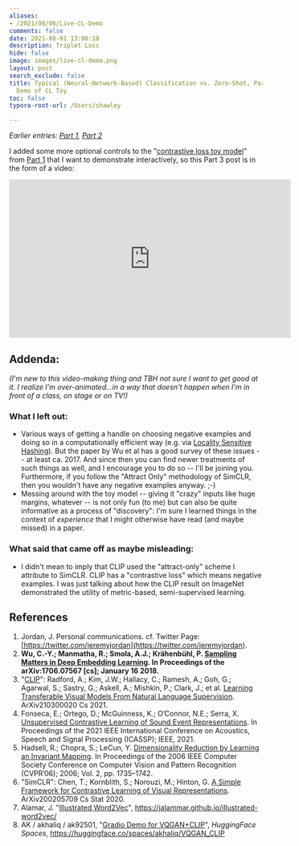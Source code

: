 ```yaml
---
aliases:
- /2021/08/06/Live-CL-Demo
comments: false
date: 2021-08-01 13:00:18
description: Triplet Loss
hide: false
image: images/live-cl-demo.png
layout: post
search_exclude: false
title: Typical (Neural-Network-Based) Classification vs. Zero-Shot, Part 3 - Live
  Demo of CL Toy
toc: false
typora-root-url: /Users/shawley

---
```


*Earlier entries: [Part 1](https://drscotthawley.github.io/blog/scottergories/2021/05/04/The-Joy-Of-3D.html), [Part 2](https://drscotthawley.github.io/blog/scottergories/2021/06/17/Contrasting-Contrastive-Loss.html)*



I added some more optional controls to the "[contrastive loss toy model](https://drscotthawley.github.io/blog/scottergories/2021/05/04/The-Joy-Of-3D.html#Contrastive-Loss-Cartoon-Demo)" from [Part 1](https://drscotthawley.github.io/blog/scottergories/2021/05/04/The-Joy-Of-3D.html) that I want to demonstrate interactively, so this Part 3 post is in the form of a video:



<iframe width="560" height="315" src="https://www.youtube.com/embed/1cwc42sFA0A" title="YouTube video player" frameborder="0" allow="accelerometer; autoplay; clipboard-write; encrypted-media; gyroscope; picture-in-picture" allowfullscreen></iframe>



## Addenda:

*(I'm new to this video-making thing and TBH not sure I want to get good at it. I realize I'm over-animated...in a way that doesn't happen when I'm in front of a class, on stage or on TV!)* 

### What I left out:

* Various ways of getting a handle on choosing negative examples and doing so in a computationally efficient way (e.g. via [Locality Sensitive Hashing](https://en.wikipedia.org/wiki/Locality-sensitive_hashing)).  But the paper by Wu et al has a good survey of these issues -- at least ca. 2017.  And since then you can find newer treatments of such things as well, and I encourage you to do so -- I'll be joining you.  Furthermore, if you follow the "Attract Only" methodology of SimCLR, then you wouldn't have any negative examples anyway. ;-) 
* Messing around with the toy model -- giving it "crazy" inputs like huge margins, whatever -- is not only fun (to me) but can also be quite informative as a process of "discovery": I'm sure I learned things in the context of *experience* that I might otherwise have read (and maybe missed) in a paper. 



### What said that came off as maybe misleading:

- I didn't mean to imply that CLIP used the "attract-only" scheme I attribute to SimCLR.  CLIP has a "contrastive loss" which means negative examples.  I was just talking about how the CLIP result on ImageNet demonstrated  the utility of metric-based, semi-supervised learning.



## References

1. Jordan, J. Personal communications. cf. Twitter Page: [https://twitter.com/jeremyjordan](https://twitter.com/jeremyjordan). 
2. **Wu, C.-Y.; Manmatha, R.; Smola, A.J.; Krähenbühl, P. [Sampling Matters in Deep Embedding Learning](https://openaccess.thecvf.com/content_ICCV_2017/papers/Wu_Sampling_Matters_in_ICCV_2017_paper.pdf). In Proceedings of the arXiv:1706.07567 [cs]; January 16 2018.**
3. "[CLIP](https://openai.com/blog/clip/)": Radford, A.; Kim, J.W.; Hallacy, C.; Ramesh, A.; Goh, G.; Agarwal, S.; Sastry, G.; Askell, A.; Mishkin, P.; Clark, J.; et al. [Learning Transferable Visual Models From Natural Language Supervision](https://arxiv.org/abs/2103.00020). ArXiv210300020 Cs 2021.  
4. Fonseca, E.; Ortego, D.; McGuinness, K.; O’Connor, N.E.; Serra, X. [Unsupervised Contrastive Learning of Sound Event Representations](https://arxiv.org/pdf/2011.07616.pdf). In Proceedings of the 2021 IEEE International Conference on Acoustics, Speech and Signal Processing (ICASSP); IEEE, 2021.
5. Hadsell, R.; Chopra, S.; LeCun, Y. [Dimensionality Reduction by Learning an Invariant Mapping](http://yann.lecun.com/exdb/publis/pdf/hadsell-chopra-lecun-06.pdf). In Proceedings of the 2006 IEEE Computer Society Conference on Computer Vision and Pattern Recognition (CVPR’06); 2006; Vol. 2, pp. 1735–1742.
6. "SimCLR": Chen, T.; Kornblith, S.; Norouzi, M.; Hinton, G. [A Simple Framework for Contrastive Learning of Visual Representations](https://arxiv.org/pdf/2002.05709.pdf). ArXiv200205709 Cs Stat 2020.
7. Alamar, J. "[Illustrated Word2Vec](https://jalammar.github.io/illustrated-word2vec/)", https://jalammar.github.io/illustrated-word2vec/
8. AK / akhaliq / ak92501, "[Gradio Demo for VQGAN+CLIP](https://huggingface.co/spaces/akhaliq/VQGAN_CLIP)", *HuggingFace Spaces*, https://huggingface.co/spaces/akhaliq/VQGAN_CLIP